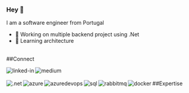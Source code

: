 ### Hey 👋
I am a software engineer from Portugal
- 🔭 Working on multiple backend project using .Net 
- 🌱 Learning architecture
<br>
##Connect

[<img align="left" alt="linked-in" src="https://img.shields.io/badge/linkedin-%230077B5.svg?&style=for-the-badge&logo=linkedin&logoColor=white" />](https://www.linkedin.com/in/bernardo-teixeira-031076167)
[<img align="left" alt="medium" src="https://img.shields.io/badge/medium-%2312100E.svg?&style=for-the-badge&logo=medium&logoColor=white" />](https://medium.com/@bernardo.teixeira.691)

<br>
<br>
##Expertise

<img align="left" alt=".net" src="https://img.shields.io/badge/.NET-512BD4?style=for-the-badge&logo=dotnet&logoColor=white" />
<img align="left" alt="azure" src="https://img.shields.io/badge/microsoft%20azure-0089D6?style=for-the-badge&logo=microsoft-azure&logoColor=white" />
<img align="left" alt="azuredevops" src="https://img.shields.io/badge/Azure_DevOps-0078D7?style=for-the-badge&logo=azure-devops&logoColor=white" />
<img align="left" alt="sql" src="https://img.shields.io/badge/Microsoft%20SQL%20Server-CC2927?style=for-the-badge&logo=microsoft%20sql%20server&logoColor=white" />
<img align="left" alt="rabbitmq" src="https://img.shields.io/badge/rabbitmq-%23FF6600.svg?&style=for-the-badge&logo=rabbitmq&logoColor=white" />
<img align="left" alt="docker" src="https://img.shields.io/badge/Docker-2CA5E0?style=for-the-badge&logo=docker&logoColor=white" />
<br>
<br>

